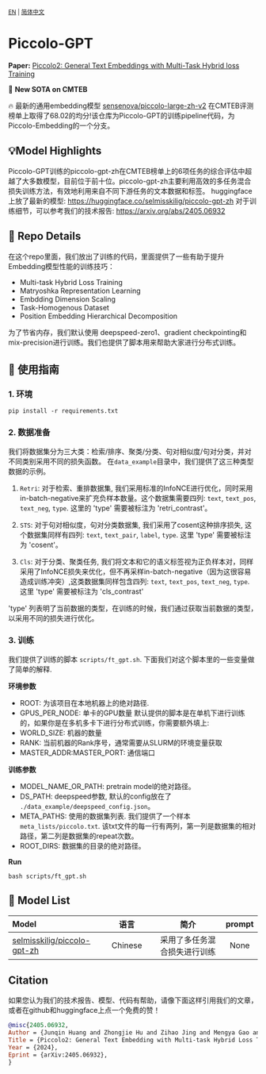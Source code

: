 <small>[EN](README.md) | [简体中文](README_zh.md) </small>

# Piccolo-GPT

**Paper:** [Piccolo2: General Text Embeddings with Multi-Task Hybrid loss Training](https://arxiv.org/abs/2405.06932)

🚀 **New SOTA on CMTEB** 

🔥 最新的通用embedding模型 [sensenova/piccolo-large-zh-v2](https://huggingface.co/selmisskilig/piccolo-gpt-zh) 在CMTEB评测榜单上取得了68.02的均分!该仓库为Piccolo-GPT的训练pipeline代码，为Piccolo-Embedding的一个分支。


## 💡Model Highlights
Piccolo-GPT训练的piccolo-gpt-zh在CMTEB榜单上的6项任务的综合评估中超越了大多数模型，目前位于前十位。piccolo-gpt-zh主要利用高效的多任务混合损失训练方法，有效地利用来自不同下游任务的文本数据和标签。 
huggingface上放了最新的模型: https://huggingface.co/selmisskilig/piccolo-gpt-zh
对于训练细节，可以参考我们的技术报告: https://arxiv.org/abs/2405.06932

## 📖 Repo Details
在这个repo里面，我们放出了训练的代码，里面提供了一些有助于提升Embedding模型性能的训练技巧：
- Multi-task Hybrid Loss Training
- Matryoshka Representation Learning
- Embdding Dimension Scaling
- Task-Homogenous Dataset
- Position Embedding Hierarchical Decomposition 

为了节省内存，我们默认使用 deepspeed-zero1、gradient checkpointing和mix-precision进行训练。我们也提供了脚本用来帮助大家进行分布式训练。


## 🔨 使用指南
### 1. 环境
```shell
pip install -r requirements.txt
```

### 2. 数据准备
我们将数据集分为三大类：检索/排序、聚类/分类、句对相似度/句对分类，并对不同类别采用不同的损失函数。 在`data_example`目录中，我们提供了这三种类型数据的示例。

1) `Retri`: 对于检索、重排数据集, 我们采用标准的InfoNCE进行优化，同时采用in-batch-negative来扩充负样本数量。这个数据集需要四列: `text`, `text_pos`, `text_neg`, `type`. 这里的 'type' 需要被标注为 'retri_contrast'。

2) `STS`: 对于句对相似度，句对分类数据集, 我们采用了cosent这种排序损失, 这个数据集同样有四列: `text`, `text_pair`, `label`, `type`. 这里 'type' 需要被标注为 'cosent'。
   
3) `Cls`: 对于分类、聚类任务, 我们将文本和它的语义标签视为正负样本对，同样采用了InfoNCE损失来优化，但不再采样in-batch-negative（因为这很容易造成训练冲突）,这类数据集同样包含四列: `text`, `text_pos`, `text_neg`, `type`. 这里 'type' 需要被标注为 'cls_contrast'

'type' 列表明了当前数据的类型，在训练的时候，我们通过获取当前数据的类型，以采用不同的损失进行优化。

### 3. 训练
我们提供了训练的脚本 `scripts/ft_gpt.sh`. 下面我们对这个脚本里的一些变量做了简单的解释.

**环境参数**  

- ROOT: 为该项目在本地机器上的绝对路径. 
- GPUS_PER_NODE: 单卡的GPU数量
默认提供的脚本是在单机下进行训练的，如果你是在多机多卡下进行分布式训练，你需要额外填上:
- WORLD_SIZE: 机器的数量
- RANK: 当前机器的Rank序号，通常需要从SLURM的环境变量获取
- MASTER_ADDR:MASTER_PORT: 通信端口


**训练参数** 
- MODEL_NAME_OR_PATH: pretrain model的绝对路径。
- DS_PATH: deepspeed参数, 默认的config放在了 `./data_example/deepspeed_config.json`。
- META_PATHS: 使用的数据集列表. 我们提供了一个样本 `meta_lists/piccolo.txt`. 该txt文件的每一行有两列，第一列是数据集的相对路径，第二列是数据集的repeat次数。
- ROOT_DIRS: 数据集的目录的绝对路径。

**Run**
```shell
bash scripts/ft_gpt.sh
```

## 🤗 **Model List**
| Model|语言||简介|prompt|
|:-|:-:|:-:|:--------------------------------------------:|:---------:|
| [selmisskilig/piccolo-gpt-zh](https://huggingface.co/selmisskilig/piccolo-gpt-zh)                   |    Chinese     |   | 采用了多任务混合损失进行训练 | None |


## Citation
如果您认为我们的技术报告、模型、代码有帮助，请像下面这样引用我们的文章，或者在github和huggingface上点一个免费的赞！
```bibtex
@misc{2405.06932,
Author = {Junqin Huang and Zhongjie Hu and Zihao Jing and Mengya Gao and Yichao Wu},
Title = {Piccolo2: General Text Embedding with Multi-task Hybrid Loss Training},
Year = {2024},
Eprint = {arXiv:2405.06932},
}
```
